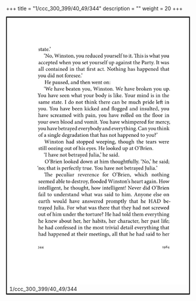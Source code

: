 +++
title = "1/ccc_300_399/40_49/344"
description = ""
weight = 20
+++

<table style="border:2px solid black;max-width:800px;max-height:800px;" 
><tr><td><img class="center-fit-jpg"
src="/jpg_/out_jpg_1984__344.jpg"  >1/ccc_300_399/40_49/344</img></td></tr></table>